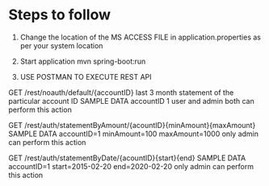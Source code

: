 # Steps to follow

1. Change the location of the MS ACCESS FILE in application.properties as per your system location

2. Start application
mvn spring-boot:run

3. USE POSTMAN TO EXECUTE REST API

GET  /rest/noauth/default/{accountID} last 3 month statement of the particular account ID
SAMPLE DATA accountID 1
user and admin both can perform this action 

GET /rest/auth/statementByAmount/{acountID}{minAmount}{maxAmount}
SAMPLE DATA accountID=1 minAmount=100 maxAmount=1000
only admin can perform this action

GET /rest/auth/statementByDate/{acountID}{start}{end}
SAMPLE DATA accountID=1 start=2015-02-20 end=2020-02-20
only admin can perform this action


